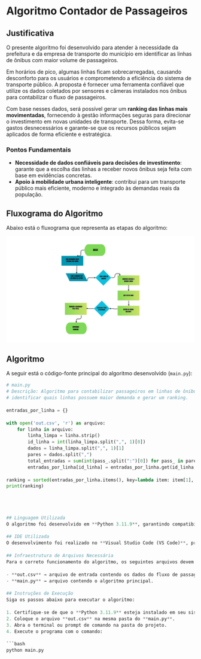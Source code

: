 # Algoritmo Contador de Passageiros

## Justificativa
O presente algoritmo foi desenvolvido para atender à necessidade da prefeitura e da empresa de transporte do município em identificar as linhas de ônibus com maior volume de passageiros.  

Em horários de pico, algumas linhas ficam sobrecarregadas, causando desconforto para os usuários e comprometendo a eficiência do sistema de transporte público. A proposta é fornecer uma ferramenta confiável que utilize os dados coletados por sensores e câmeras instalados nos ônibus para contabilizar o fluxo de passageiros.  

Com base nesses dados, será possível gerar um **ranking das linhas mais movimentadas**, fornecendo à gestão informações seguras para direcionar o investimento em novas unidades de transporte. Dessa forma, evita-se gastos desnecessários e garante-se que os recursos públicos sejam aplicados de forma eficiente e estratégica.

### Pontos Fundamentais
- **Necessidade de dados confiáveis para decisões de investimento**: garante que a escolha das linhas a receber novos ônibus seja feita com base em evidências concretas.  
- **Apoio à mobilidade urbana inteligente**: contribui para um transporte público mais eficiente, moderno e integrado às demandas reais da população.



## Fluxograma do Algoritmo

Abaixo está o fluxograma que representa as etapas do algoritmo:

![Fluxograma do algoritmo](fluxograma.jpg)


## Algoritmo

A seguir está o código-fonte principal do algoritmo desenvolvido (`main.py`):

```python
# main.py
# Descrição: Algoritmo para contabilizar passageiros em linhas de ônibus,
# identificar quais linhas possuem maior demanda e gerar um ranking.

entradas_por_linha = {}  

with open('out.csv', 'r') as arquivo:
    for linha in arquivo:
        linha_limpa = linha.strip()
        id_linha = int(linha_limpa.split(",", 1)[0])
        dados = linha_limpa.split(",", 1)[1]
        pares = dados.split(",")
        total_entradas = sum(int(pass_.split(":")[0]) for pass_ in pares)
        entradas_por_linha[id_linha] = entradas_por_linha.get(id_linha, 0) + total_entradas

ranking = sorted(entradas_por_linha.items(), key=lambda item: item[1], reverse=True)
print(ranking)




## Linguagem Utilizada
O algoritmo foi desenvolvido em **Python 3.11.9**, garantindo compatibilidade com as versões mais recentes da linguagem.

## IDE Utilizada
O desenvolvimento foi realizado no **Visual Studio Code (VS Code)**, proporcionando suporte a sintaxe, depuração e execução integrada do código Python.

## Infraestrutura de Arquivos Necessária
Para o correto funcionamento do algoritmo, os seguintes arquivos devem estar presentes na mesma pasta:

- **out.csv** → arquivo de entrada contendo os dados do fluxo de passageiros em cada linha de ônibus.  
- **main.py** → arquivo contendo o algoritmo principal.  

## Instruções de Execução
Siga os passos abaixo para executar o algoritmo:

1. Certifique-se de que o **Python 3.11.9** esteja instalado em seu sistema.  
2. Coloque o arquivo **out.csv** na mesma pasta do **main.py**.  
3. Abra o terminal ou prompt de comando na pasta do projeto.  
4. Execute o programa com o comando:  

```bash
python main.py